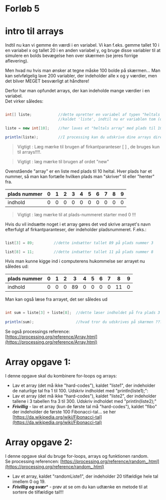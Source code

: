 # Forløb 5
# intro til arrays

Indtil nu kan vi gemme én værdi i en variabel. Vi kan f.eks. gemme tallet 10 i en variabel x og tallet 20 i en anden variabel y, 
og bruge disse variabler til at simulere en bolds bevægelse hen over skærmen (se jeres forrige aflevering).  

Men hvad nu hvis man ønsker at tegne måske 100 bolde på skærmen... Man kan selvfølgelig lave 200 variabler, der indeholder alle x og y værdier,
men det bliver MEGET besværligt at håndtere!    

Derfor har man opfundet arrays, der kan indeholde mange værdier i en variabel.   
Det virker således:

```java

int[] liste;            //dette opretter en variabel af typen "heltals array" 
                        //kaldet 'liste', indtil nu er variablen tom (dvs. den er null)

liste = new int[10];    //her laves et "heltals array" med plads til 10 heltal. 

println(liste);         //I processing kan du udskrive dine arrays direkte i i konsollen således

```
> Vigtigt : Læg mærke til brugen af firkantparanteser [ ] , de bruges kun til arrays!!!!.  

> Vigtigt : læg mærke til brugen af ordet "new"


Ovenstående "array" er en liste med plads til 10 heltal. Hver plads har et nummer, så man kan fortælle hvilken plads man "skriver" til eller "henter" fra.

| plads nummer   |  0     | 1      | 2      | 3      | 4      | 5      | 6     | 7     | 8     | 9      |
| -------------- | ------ | ------ | ------ | ------ | ------ | ------ | ----- | ----- | ----- | ------ |
| indhold        |  0     | 0      | 0      | 0      | 0      | 0      | 0     | 0     | 0     | 0      |

>Vigtigt : læg mærke til at plads-nummeret starter med 0 !!!

Hvis du vil indsætte noget i et array gøres det ved skrive arrayet's navn efterfulgt af firkantparanteser, der indeholder pladsnummeret.
F.eks.:

```java

list[3] = 89;         //dette indsætter tallet 89 på plads nummer 3

list[8] = 11;         //dette indsætter tallet 11 på plads nummer 8

```
Hvis man kunne kigge ind i computerens hukommelse ser arrayet nu således ud:

| plads nummer   |  0     | 1      | 2      | 3      | 4      | 5      | 6     | 7     | 8     | 9      |
| -------------- | ------ | ------ | ------ | ------ | ------ | ------ | ----- | ----- | ----- | ------ |
| indhold        |  0     | 0      | 0      | 89     | 0      | 0      | 0     | 0     | 11    | 0      |

Man kan også læse fra arrayet, det ser således ud

```java

int sum = liste[3] + liste[8];  //dette læser indholdet på fra plads 3 og plads 8 i listen, og lægger værdierne sammen
                                
println(sum);                   //hvad tror du udskrives på skærmen ??????

```
Se også processings reference:    
[https://processing.org/reference/Array.html](https://processing.org/reference/Array.html)


# Array opgave 1:

I denne opgave skal du kombinere for-loops og arrays:

* Lav et array (det må ikke "hard-codes"), kaldet "liste1", der indeholder de naturlige tal fra 1 til 100. Udskriv indholdet med "println(liste1);":
* Lav et array (det må ikke "hard-codes"), kaldet "liste2", der indeholder tallene i 3 tabellen fra 3 til 300. Udskriv indholdet med "println(liste2);"
* ***Frivillig*** - lav et array (kun de første tal må "hard-codes"), kaldet "fibo" der indeholder de første 100 Fibonacci-tal... se her [https://da.wikipedia.org/wiki/Fibonacci-tal](https://da.wikipedia.org/wiki/Fibonacci-tal)   

# Array opgave 2:

I denne opgave skal du bruge for-loops, arrays og funktionen random.    
Se processing referencen: [https://processing.org/reference/random_.html](https://processing.org/reference/random_.html)


* Lav et array, kaldet "randomListe1", der indeholder 20 tilfældige hele tal imellem 0 og 19.
* ***Frivillig og  svær**** - prøv at se om du kan udtænke en metode til at sortere de tilfældige tal!!!

